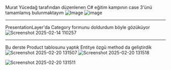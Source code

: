Murat Yücedağ tarafından düzenlenen C# eğitim kampının case 3'ünü tamamlamış bulunmaktayım
![Image](https://github.com/user-attachments/assets/d313b150-395d-4f4a-9385-b1fde695a357)
![image](https://github.com/user-attachments/assets/02b14c8a-5bf1-46b6-8a1e-8ea067359b10)
******************************************************************************************
PresentationLayer'da Category formunu doldurdum böyle gözüküyor
![Screenshot 2025-02-14 110257](https://github.com/user-attachments/assets/1c03ca3d-bf18-4d4d-b83a-dcd84594ab06)
******************************************************************************************
Bu derste Product tablosunu yaptık Entitye özgü method da geliştirdik
![Screenshot 2025-02-20 131507](https://github.com/user-attachments/assets/4702fa4a-1100-478a-bde6-9c340a1e42da)
![Screenshot 2025-02-20 131518](https://github.com/user-attachments/assets/aff48843-efec-428f-8153-c08ac87bb4b5)

![Screenshot 2025-02-20 131511](https://github.com/user-attachments/assets/450a2ac4-f735-49f8-be6b-e802fa5b0f6c)
